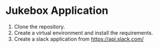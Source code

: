 # Jukebox Application
1. Clone the repository.
2. Create a virtual environment and install the requirements.
3. Create a slack application from https://api.slack.com/
